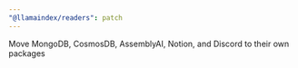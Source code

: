 ```yaml
---
"@llamaindex/readers": patch
---
```


Move MongoDB, CosmosDB, AssemblyAI, Notion, and Discord to their own packages

